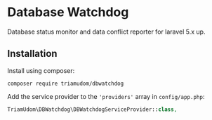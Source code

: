 Database Watchdog
===============

Database status monitor and data conflict reporter for laravel 5.x up.

Installation
------------

Install using composer:

```
composer require triamudom/dbwatchdog
```

Add the service provider to the `'providers'` array in `config/app.php`:

```php
TriamUdom\DBWatchdog\DBWatchdogServiceProvider::class,
```
